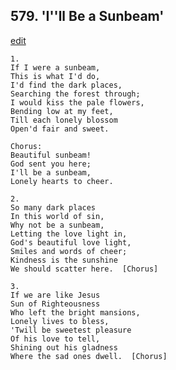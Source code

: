 
## 579.  'I''ll Be a Sunbeam'
[edit](https://docs.google.com/document/d/1bHAQqhFFmsOkaiWtuvIKOZIAytObiBx2/edit?mode=html)



    1.
    If I were a sunbeam,
    This is what I'd do,
    I'd find the dark places,
    Searching the forest through;
    I would kiss the pale flowers,
    Bending low at my feet,
    Till each lonely blossom
    Open'd fair and sweet.

    Chorus:
    Beautiful sunbeam!
    God sent you here;
    I'll be a sunbeam,
    Lonely hearts to cheer.

    2.
    So many dark places
    In this world of sin,
    Why not be a sunbeam,
    Letting the love light in,
    God's beautiful love light,
    Smiles and words of cheer;
    Kindness is the sunshine
    We should scatter here.  [Chorus]

    3.
    If we are like Jesus
    Sun of Righteousness
    Who left the bright mansions,
    Lonely lives to bless,
    'Twill be sweetest pleasure
    Of his love to tell,
    Shining out his gladness
    Where the sad ones dwell.  [Chorus]
